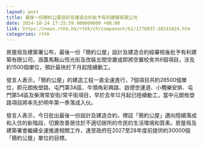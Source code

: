```yaml
---
layout: post
title: 最後一份簡約公屋設計及建造合約批予有利建築有限公司
date: 2024-10-24 17:25:59.000000000 +08:00
link: https://news.rthk.hk/rthk/ch/component/k2/1776037-20241024.htm
categories: rthk
---
```


房屋局及建築署公布，最後一份「簡約公屋」設計及建造合約經審核後批予有利建築有限公司，涵蓋馬鞍山恆光街及改裝五間空置或即將空置校舍共6個項目，涉及約1500個單位，預計最快於下月起陸續動工。

發言人表示，「簡約公屋」的建造工程一直全速進行，7個項目共約28500個單位，即元朗攸壆路、屯門第3A區、牛頭角彩興路、啟德世運道、小欖樂安排、屯門第54區及柴灣常安街/常平街項目，早於去年12月起已陸續動工，當中元朗攸壆路項目將率先於明年第一季落成入伙。

發言人表示，今日批出最後一份設計及建造合約，標誌「簡約公屋」邁向陸續落成和入住的新階段，切實改善居住於不適切居所的市民的生活環境和質素。房屋局及建築署會繼續全速推進相關工作，達至政府在2027至28年度前提供約30000個「簡約公屋」單位的目標。
